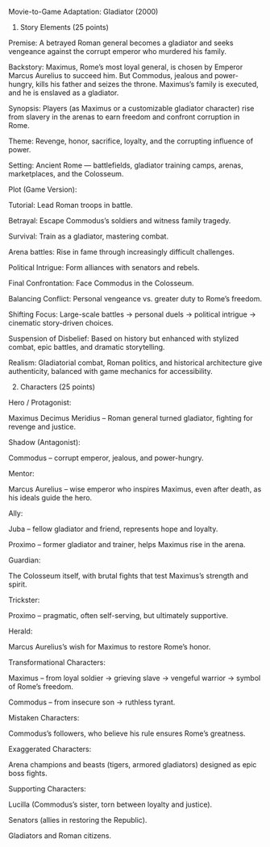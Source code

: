 Movie-to-Game Adaptation: Gladiator (2000)
1. Story Elements (25 points)

Premise: A betrayed Roman general becomes a gladiator and seeks vengeance against the corrupt emperor who murdered his family.

Backstory: Maximus, Rome’s most loyal general, is chosen by Emperor Marcus Aurelius to succeed him. But Commodus, jealous and power-hungry, kills his father and seizes the throne. Maximus’s family is executed, and he is enslaved as a gladiator.

Synopsis: Players (as Maximus or a customizable gladiator character) rise from slavery in the arenas to earn freedom and confront corruption in Rome.

Theme: Revenge, honor, sacrifice, loyalty, and the corrupting influence of power.

Setting: Ancient Rome — battlefields, gladiator training camps, arenas, marketplaces, and the Colosseum.

Plot (Game Version):

Tutorial: Lead Roman troops in battle.

Betrayal: Escape Commodus’s soldiers and witness family tragedy.

Survival: Train as a gladiator, mastering combat.

Arena battles: Rise in fame through increasingly difficult challenges.

Political Intrigue: Form alliances with senators and rebels.

Final Confrontation: Face Commodus in the Colosseum.

Balancing Conflict: Personal vengeance vs. greater duty to Rome’s freedom.

Shifting Focus: Large-scale battles → personal duels → political intrigue → cinematic story-driven choices.

Suspension of Disbelief: Based on history but enhanced with stylized combat, epic battles, and dramatic storytelling.

Realism: Gladiatorial combat, Roman politics, and historical architecture give authenticity, balanced with game mechanics for accessibility.

2. Characters (25 points)

Hero / Protagonist:

Maximus Decimus Meridius – Roman general turned gladiator, fighting for revenge and justice.

Shadow (Antagonist):

Commodus – corrupt emperor, jealous, and power-hungry.

Mentor:

Marcus Aurelius – wise emperor who inspires Maximus, even after death, as his ideals guide the hero.

Ally:

Juba – fellow gladiator and friend, represents hope and loyalty.

Proximo – former gladiator and trainer, helps Maximus rise in the arena.

Guardian:

The Colosseum itself, with brutal fights that test Maximus’s strength and spirit.

Trickster:

Proximo – pragmatic, often self-serving, but ultimately supportive.

Herald:

Marcus Aurelius’s wish for Maximus to restore Rome’s honor.

Transformational Characters:

Maximus – from loyal soldier → grieving slave → vengeful warrior → symbol of Rome’s freedom.

Commodus – from insecure son → ruthless tyrant.

Mistaken Characters:

Commodus’s followers, who believe his rule ensures Rome’s greatness.

Exaggerated Characters:

Arena champions and beasts (tigers, armored gladiators) designed as epic boss fights.

Supporting Characters:

Lucilla (Commodus’s sister, torn between loyalty and justice).

Senators (allies in restoring the Republic).

Gladiators and Roman citizens.
